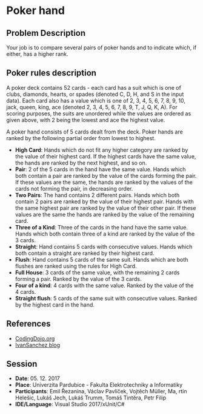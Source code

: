 ﻿# Poker hand

## Problem Description
Your job is to compare several pairs of poker hands and to indicate which, if either, has a higher rank.

## Poker rules description
A poker deck contains 52 cards - each card has a suit which is one of clubs, diamonds, hearts, or spades (denoted C, D, H, and S in the input data). Each card also has a value which is one of 2, 3, 4, 5, 6, 7, 8, 9, 10, jack, queen, king, ace (denoted 2, 3, 4, 5, 6, 7, 8, 9, T, J, Q, K, A). For scoring purposes, the suits are unordered while the values are ordered as given above, with 2 being the lowest and ace the highest value.

A poker hand consists of 5 cards dealt from the deck. Poker hands are ranked by the following partial order from lowest to highest.

- **High Card**: Hands which do not fit any higher category are ranked by the value of their highest card. If the highest cards have the same value, the hands are ranked by the next highest, and so on.
- **Pair**: 2 of the 5 cards in the hand have the same value. Hands which both contain a pair are ranked by the value of the cards forming the pair. If these values are the same, the hands are ranked by the values of the cards not forming the pair, in decreasing order.
- **Two Pairs**: The hand contains 2 different pairs. Hands which both contain 2 pairs are ranked by the value of their highest pair. Hands with the same highest pair are ranked by the value of their other pair. If these values are the same the hands are ranked by the value of the remaining card.
- **Three of a Kind**: Three of the cards in the hand have the same value. Hands which both contain three of a kind are ranked by the value of the 3 cards.
- **Straight**: Hand contains 5 cards with consecutive values. Hands which both contain a straight are ranked by their highest card.
- **Flush**: Hand contains 5 cards of the same suit. Hands which are both flushes are ranked using the rules for High Card.
- **Full House**: 3 cards of the same value, with the remaining 2 cards forming a pair. Ranked by the value of the 3 cards.
- **Four of a kind**: 4 cards with the same value. Ranked by the value of the 4 cards.
- **Straight flush**: 5 cards of the same suit with consecutive values. Ranked by the highest card in the hand.

## References

- [CodingDojo.org](http://codingdojo.org/kata/PokerHands/)
- [IvanSanchez blog](isanchez.net/2009/04/19/ruby-coding-dojo-this-week/)

## Session

- **Date**: 05. 12. 2017
- **Place**: Univerzita Pardubice - Fakulta Elektrotechniky a Informatiky
- **Participants**: Emil Řezanina, Václav Pavlíček, Vojtěch Müller, Ma, rtin Helešic, Lukáš Jech, Lukáš Trumm, Tomáš Tintěra, Petr Filip
- **IDE/Language**: Visual Studio 2017/xUnit/C#